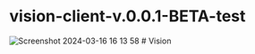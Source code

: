 # vision-client-v.0.0.1-BETA-test
![Screenshot 2024-03-16 16 13 58](https://github.com/RainBowNight531Magor12/vision-client-v.0.0.1-BETA-test/assets/163665304/42f694f8-9a8a-41ac-b562-85529e746954) # Vision
